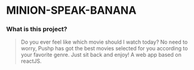 # MINION-SPEAK-BANANA
### What is this project?
>Do you ever feel like which movie should I watch today? No need to worry, Pushp has got the best movies selected for you according to your favorite genre. Just sit back and enjoy! 
>A web app based on reactJS.
